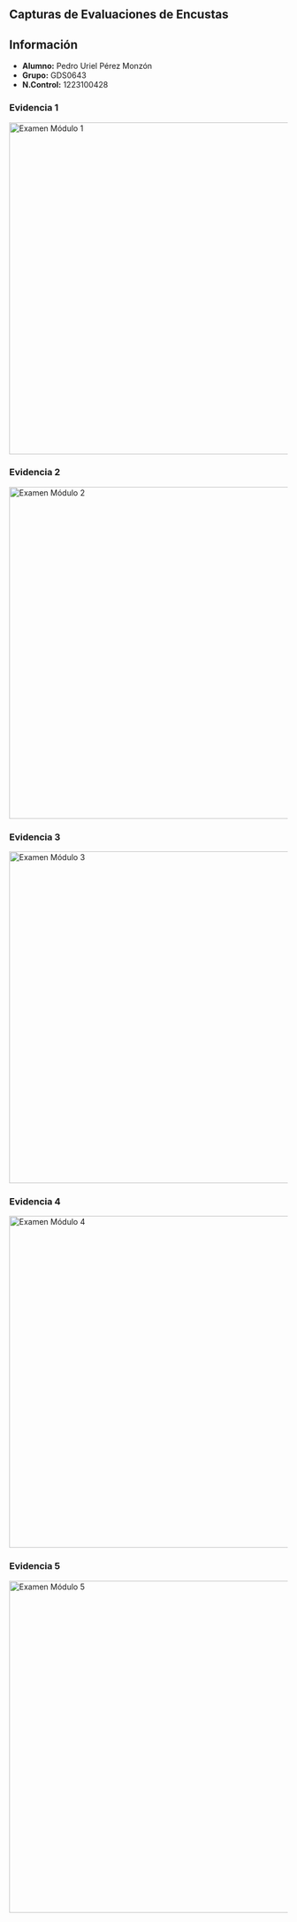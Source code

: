## Capturas de Evaluaciones de Encustas

## Información
- **Alumno:** Pedro Uriel Pérez Monzón
- **Grupo:** GDS0643
- **N.Control:**  1223100428

### Evidencia 1
<img src="https://github.com/user-attachments/assets/7162e9aa-d0df-4680-b8da-67545ed93cf0" width="600" alt="Examen Módulo 1"/>

### Evidencia 2
<img src="https://github.com/user-attachments/assets/777940e8-a569-482b-a2c6-f554e459c752" width="600" alt="Examen Módulo 2"/>

### Evidencia 3
<img src="https://github.com/user-attachments/assets/a93b9bff-baf6-41af-b30a-bfbb2b186814" width="600" alt="Examen Módulo 3"/>

### Evidencia 4
<img src="https://github.com/user-attachments/assets/61f7ed2a-8b9f-4321-83a3-98d88e53804e" width="600" alt="Examen Módulo 4"/>

### Evidencia 5
<img src="https://github.com/user-attachments/assets/1c256603-7786-4b4a-8bc6-d13ef1b5a79c" width="600" alt="Examen Módulo 5"/>

